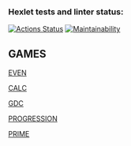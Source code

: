 ### Hexlet tests and linter status:
[![Actions Status](https://github.com/Ahiru78/java-project-61/actions/workflows/hexlet-check.yml/badge.svg)](https://github.com/Ahiru78/java-project-61/actions) 
[![Maintainability](https://api.codeclimate.com/v1/badges/72badab0a546e10f764f/maintainability)](https://codeclimate.com/github/Ahiru78/java-project-61/maintainability)
## GAMES

[EVEN](https://asciinema.org/a/qjDsyxMGnHNvgIAPpXM76Tybz)

[CALC](https://asciinema.org/a/3XNstlm6O5RhggvfbnhIB6RB8)

[GDC](https://asciinema.org/a/KQSgdEGDlOQhrPTGSplxSxmCh)

[PROGRESSION](https://asciinema.org/a/loiXQ3xdl3iuPWgD5OQsuoALM)

[PRIME](https://asciinema.org/a/xWIAIDiLhTVc4ZWs5YcCoIDom)
